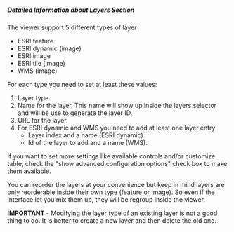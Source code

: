 ##### Detailed Information about _Layers_ Section

The viewer support 5 different types of layer
* ESRI feature
* ESRI dynamic (image)
* ESRI image
* ESRI tile (image)
* WMS (image)

For each type you need to set at least these values:
1. Layer type.
2. Name for the layer. This name will show up inside the layers selector and will be use to generate the layer ID.
3. URL for the layer.
4. For ESRI dynamic and WMS you need to add at least one layer entry
    * Layer index and a name (ESRI dynamic).
    * Id of the layer to add and a name (WMS).

If you want to set more settings like available controls and/or customize table, check the "show advanced configuration options" check box to make them available.

You can reorder the layers at your convenience but keep in mind layers are only reorderable inside their own type (feature or image). So even if the interface let you mix them up, they will be regroup inside the viewer.

**IMPORTANT** - Modifying the layer type of an existing layer is not a good thing to do. It is better to create a new layer and then delete the old one.
